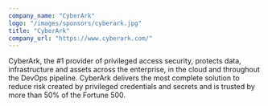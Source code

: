 ```yaml
---
company_name: "CyberArk"
logo: "/images/sponsors/cyberark.jpg"
title: "CyberArk"
company_url: "https://www.cyberark.com/"
---
```

CyberArk, the #1 provider of privileged access security, protects data, infrastructure and assets across the enterprise, in the cloud and throughout the DevOps pipeline. CyberArk delivers the most complete solution to reduce risk created by privileged credentials and secrets and is trusted by more than 50% of the Fortune 500.